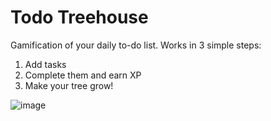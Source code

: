 # Todo Treehouse
Gamification of your daily to-do list. Works in 3 simple steps:

1. Add tasks
2. Complete them and earn XP
3. Make your tree grow!

![image](https://i.imgur.com/zIFWlZd.png)

